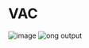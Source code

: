 # VAC
![image](https://github.com/PaviTechDevloper/VAC/assets/137421870/b5d0561a-9449-4421-8628-e92763c92e6d)
![ong output](https://github.com/PaviTechDevloper/VAC/assets/137421870/064f4926-916d-4686-bd2c-53f88dc2db61)

